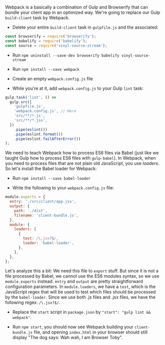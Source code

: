 Webpack is a basically a combination of Gulp and Browserify that can bundle your client app in an optimized way. We're going to replace our Gulp `build-client` task by Webpack.

- Delete your entire `build-client` task in `gulpfile.js` and the associated:
```javascript
const browserify = require('browserify');
const babelify = require('babelify');
const source = require('vinyl-source-stream');
```
- Run `npm uninstall --save-dev browserify babelify vinyl-source-stream`
- Run `npm install --save webpack`

- Create an empty `webpack.config.js` file

- While you're at it, add `webpack.config.js` to your Gulp `lint` task:

```javascript
gulp.task('lint', () =>
  gulp.src([
    'gulpfile.js',
    'webpack.config.js', // Here
    'src/**/*.js',
    'src/**/*.jsx',
  ])
    .pipe(eslint())
    .pipe(eslint.format())
    .pipe(eslint.failAfterError())
);
```

We need to teach Webpack how to process ES6 files via Babel (just like we taught Gulp how to process ES6 files with `gulp-babel`). In Webpack, when you need to process files that are not plain old JavaScript, you use *loaders*. So let's install the Babel loader for Webpack:

- Run `npm install --save babel-loader`

- Write the following to your `webpack.config.js` file:
```javascript
module.exports = {
  entry: './src/client/app.jsx',
  output: {
    path: './dist',
    filename: 'client-bundle.js',
  },
  module: {
    loaders: [
      {
        test: /\.jsx?$/,
        loader: 'babel-loader',
      },
    ],
  },
};
```

Let's analyze this a bit:
We need this file to `export` stuff. But since it is not a file processed by Babel, we cannot use the ES6 modules syntax, so we use `module.exports` instead. `entry` and `output` are pretty straightforward configuration parameters. In `module.loaders`, we have a `test`, which is the JavaScript regex that will be used to test which files should be processed by the `babel-loader`. Since we use both .js files and .jsx files, we have the following regex: `/\.jsx?$/`.

- Replace the `start` script in `package.json` by `"start": "gulp lint && webpack"`.

- Run `npm start`, you should now see Webpack building your `client-bundle.js` file, and opening `index.html` in your browser should still display "The dog says: Wah wah, I am Browser Toby".
